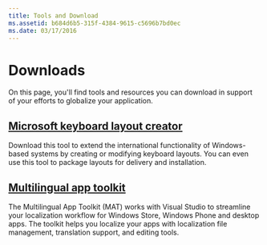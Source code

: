 ```yaml
---
title: Tools and Download
ms.assetid: b684d6b5-315f-4384-9615-c5696b7bd0ec
ms.date: 03/17/2016
---
```

# Downloads

On this page, you'll find tools and resources you can download in support of your efforts to globalize your application.

## [Microsoft keyboard layout creator](https://go.microsoft.com/fwlink/?LinkId=82315&clcid=0x409)

Download this tool to extend the international functionality of Windows-based systems by creating or modifying keyboard layouts. You can even use this tool to package layouts for delivery and installation.

## [Multilingual app toolkit](https://developer.microsoft.com/en-us/windows/develop/multilingual-app-toolkit)

The Multilingual App Toolkit (MAT) works with Visual Studio to streamline your localization workflow for Windows Store, Windows Phone and desktop apps. The toolkit helps you localize your apps with localization file management, translation support, and editing tools.
